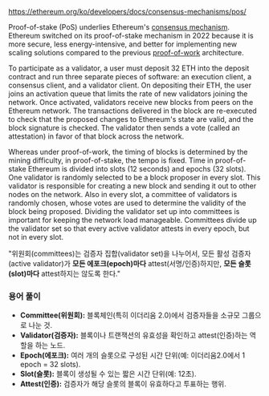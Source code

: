 https://ethereum.org/ko/developers/docs/consensus-mechanisms/pos/

Proof-of-stake (PoS) underlies Ethereum's [consensus mechanism](https://ethereum.org/ko/developers/docs/consensus-mechanisms/). Ethereum switched on its proof-of-stake mechanism in 2022 because it is more secure, less energy-intensive, and better for implementing new scaling solutions compared to the previous [proof-of-work](https://ethereum.org/ko/developers/docs/consensus-mechanisms/pow/) architecture.

To participate as a validator, a user must deposit 32 ETH into the deposit contract and run three separate pieces of software: an execution client, a consensus client, and a validator client. On depositing their ETH, the user joins an activation queue that limits the rate of new validators joining the network. Once activated, validators receive new blocks from peers on the Ethereum network. The transactions delivered in the block are re-executed to check that the proposed changes to Ethereum's state are valid, and the block signature is checked. The validator then sends a vote (called an attestation) in favor of that block across the network.

Whereas under proof-of-work, the timing of blocks is determined by the mining difficulty, in proof-of-stake, the tempo is fixed. Time in proof-of-stake Ethereum is divided into slots (12 seconds) and epochs (32 slots). One validator is randomly selected to be a block proposer in every slot. This validator is responsible for creating a new block and sending it out to other nodes on the network. Also in every slot, a committee of validators is randomly chosen, whose votes are used to determine the validity of the block being proposed. Dividing the validator set up into committees is important for keeping the network load manageable. Committees divide up the validator set so that every active validator attests in every epoch, but not in every slot.

"위원회(committees)는 검증자 집합(validator set)을 나누어서, 모든 활성 검증자(active validator)가 **모든 에포크(epoch)마다** attest(서명/인증)하지만, **모든 슬롯(slot)마다** attest하지는 않도록 한다."
### 용어 풀이

- **Committee(위원회):** 블록체인(특히 이더리움 2.0)에서 검증자들을 소규모 그룹으로 나눈 것.
- **Validator(검증자):** 블록이나 트랜잭션의 유효성을 확인하고 attest(인증)하는 역할을 하는 노드.
- **Epoch(에포크):** 여러 개의 슬롯으로 구성된 시간 단위(예: 이더리움2.0에서 1 epoch = 32 slots).
- **Slot(슬롯):** 블록이 생성될 수 있는 짧은 시간 단위(예: 12초).
- **Attest(인증):** 검증자가 해당 슬롯의 블록이 유효하다고 투표하는 행위.